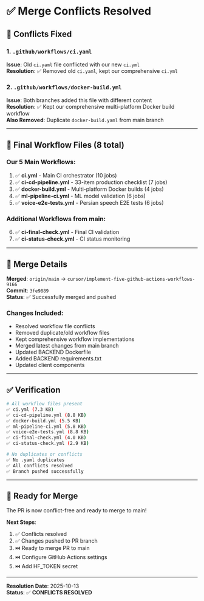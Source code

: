 # ✅ Merge Conflicts Resolved

## 🎯 Conflicts Fixed

### 1. `.github/workflows/ci.yaml`
**Issue**: Old `ci.yaml` file conflicted with our new `ci.yml`  
**Resolution**: ✅ Removed old `ci.yaml`, kept our comprehensive `ci.yml`

### 2. `.github/workflows/docker-build.yml`
**Issue**: Both branches added this file with different content  
**Resolution**: ✅ Kept our comprehensive multi-platform Docker build workflow  
**Also Removed**: Duplicate `docker-build.yaml` from main branch

---

## 📁 Final Workflow Files (8 total)

### Our 5 Main Workflows:
1. ✅ **ci.yml** - Main CI orchestrator (10 jobs)
2. ✅ **ci-cd-pipeline.yml** - 33-item production checklist (7 jobs)
3. ✅ **docker-build.yml** - Multi-platform Docker builds (4 jobs)
4. ✅ **ml-pipeline-ci.yml** - ML model validation (6 jobs)
5. ✅ **voice-e2e-tests.yml** - Persian speech E2E tests (6 jobs)

### Additional Workflows from main:
6. ✅ **ci-final-check.yml** - Final CI validation
7. ✅ **ci-status-check.yml** - CI status monitoring

---

## 🔄 Merge Details

**Merged**: `origin/main` → `cursor/implement-five-github-actions-workflows-9166`  
**Commit**: `3fe9889`  
**Status**: ✅ Successfully merged and pushed

### Changes Included:
- Resolved workflow file conflicts
- Removed duplicate/old workflow files
- Kept comprehensive workflow implementations
- Merged latest changes from main branch
- Updated BACKEND Dockerfile
- Added BACKEND requirements.txt
- Updated client components

---

## ✅ Verification

```bash
# All workflow files present
✅ ci.yml (7.3 KB)
✅ ci-cd-pipeline.yml (8.8 KB)
✅ docker-build.yml (5.5 KB)
✅ ml-pipeline-ci.yml (5.8 KB)
✅ voice-e2e-tests.yml (8.8 KB)
✅ ci-final-check.yml (4.0 KB)
✅ ci-status-check.yml (2.9 KB)

# No duplicates or conflicts
✅ No .yaml duplicates
✅ All conflicts resolved
✅ Branch pushed successfully
```

---

## 🚀 Ready for Merge

The PR is now conflict-free and ready to merge to main!

**Next Steps**:
1. ✅ Conflicts resolved
2. ✅ Changes pushed to PR branch
3. ⏭️ Ready to merge PR to main
4. ⏭️ Configure GitHub Actions settings
5. ⏭️ Add HF_TOKEN secret

---

**Resolution Date**: 2025-10-13  
**Status**: ✅ **CONFLICTS RESOLVED**

